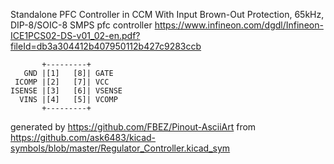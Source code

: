 Standalone PFC Controller in CCM With Input Brown-Out Protection, 65kHz, DIP-8/SOIC-8
SMPS pfc controller
https://www.infineon.com/dgdl/Infineon-ICE1PCS02-DS-v01_02-en.pdf?fileId=db3a304412b407950112b427c9283ccb


	       +---------+
	   GND |[1]   [8]| GATE
	 ICOMP |[2]   [7]| VCC
	ISENSE |[3]   [6]| VSENSE
	  VINS |[4]   [5]| VCOMP
	       +---------+


generated by https://github.com/FBEZ/Pinout-AsciiArt from https://github.com/ask6483/kicad-symbols/blob/master/Regulator_Controller.kicad_sym